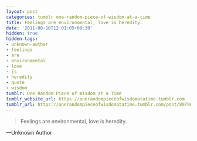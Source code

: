 ```yaml
---
layout: post
categories: tumblr one-random-piece-of-wisdom-at-a-time
title: Feelings are environmental, love is heredity.
date: '2011-08-16T12:01:05+09:30'
hidden: true
hidden-tags:
- unknown-author
- feelings
- are
- environmental
- love
- is
- heredity
- quote
- wisdom
tumblr: One Random Piece of Wisdom at a Time
tumblr_website_url: https://onerandompieceofwisdomatatime.tumblr.com
tumblr_url: https://onerandompieceofwisdomatatime.tumblr.com/post/8979669757/feelings-are-environmental-love-is-heredity
---
```

> Feelings are environmental, love is heredity.

—Unknown Author
